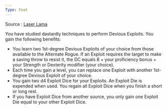 ```yaml
---
Type: Feat
---
```

Source : [Laser Lama](https://drive.google.com/file/d/1luVtzzL2975jHGvhuKqxA0H2Pe_VupAx/view)

You have studied dastardly techniques to perform Devious Exploits. You gain the following benefits:

- You learn two 1st-degree Devious Exploits of your choice from those available to the Alternate Rogue. If an Exploit requires the target to make a saving throw to resist it, the DC equals 8 + your proficiency bonus + your Strength or Dexterity modifier (your choice).
- Each time you gain a level, you can replace one Exploit with another 1st-degree Devious Exploit of your choice.
- You gain two d4 Exploit Dice for your Exploits. An Exploit Die is expended when used. You regain all Exploit Dice when you finish a short or long rest.
- If you have Exploit Dice from another source, you only gain one Exploit Die equal to your other Exploit Dice.